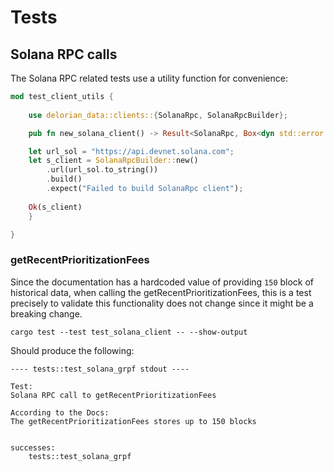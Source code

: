 # Tests


## Solana RPC calls

The Solana RPC related tests use a utility function for convenience: 

```rust
mod test_client_utils {
    
    use delorian_data::clients::{SolanaRpc, SolanaRpcBuilder};

    pub fn new_solana_client() -> Result<SolanaRpc, Box<dyn std::error::Error>> {

    let url_sol = "https://api.devnet.solana.com";
    let s_client = SolanaRpcBuilder::new()
        .url(url_sol.to_string())
        .build()
        .expect("Failed to build SolanaRpc client");
    
    Ok(s_client)
    }

}
```

### getRecentPrioritizationFees

Since the documentation has a hardcoded value of providing `150` block of historical data, when calling the getRecentPrioritizationFees, this is 
a test precisely to validate this functionality does not change since it might be a breaking change. 

```shell
cargo test --test test_solana_client -- --show-output
```

Should produce the following: 

```shell
---- tests::test_solana_grpf stdout ----

Test:
Solana RPC call to getRecentPrioritizationFees

According to the Docs:
The getRecentPrioritizationFees stores up to 150 blocks


successes:
    tests::test_solana_grpf
```
